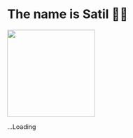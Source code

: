 # The name is Satil  👋🏻

<a href="https://github.com/satilpereira/github-readme-stats">
  <img height=200 align="center" src="https://github-readme-status-olive.vercel.app/api?username=satilpereira&show=reviews&hide=prs&number_format=long&rank_icon=github&include_all_commits=true&show_icons=true&theme=radical#gh-dark-mode-only" />
</a>

...Loading
